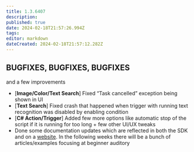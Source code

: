 ```yaml
---
title: 1.3.6407
description: 
published: true
date: 2024-02-18T21:57:26.994Z
tags: 
editor: markdown
dateCreated: 2024-02-18T21:57:12.282Z
---		
```

		
## **BUGFIXES, BUGFIXES, BUGFIXES**  
and a few improvements  

- [**Image/Color/Text Search**] Fixed “Task cancelled” exception being shown in UI  
- [**Text Search**] Fixed crash that happened when trigger with running text recognition was disabled by enabling condition  
- [**C# Action/Trigger**] Added few more options like automatic stop of the script if it is running for too long + few other UI/UX tweaks  
- Done some documentation updates which are reflected in both the SDK and on a [website](https://docs.eyeauras.net/). In the following weeks there will be a bunch of articles/examples focusing at beginner auditory  
